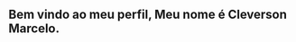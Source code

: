 ## Bem vindo ao meu perfil, Meu nome é Cleverson Marcelo.

<div>
<a href="https://github-readme-stats.vercel.app/api?username=CleversonM2007&show_icons=true&theme=radical">
<a href="https://github-readme-stats.vercel.app/api/top-langs/?username=CleversonM2007&hide_progress=true">
</div>

